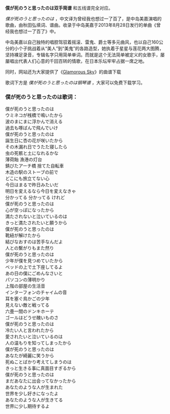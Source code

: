 

**僕が死のうと思ったのは双手简谱** 和五线谱完全对应。

_僕が死のうと思ったのは_
，中文译为曾经我也想过一了百了，是中岛美嘉演唱的歌曲，由秋田弘填词、谱曲。收录于中岛美嘉于2013年8月28日发行的单曲《曾经我也想过一了百了》中。

中岛美嘉以自己独特的唱腔驾驭着摇滚、雷鬼、爵士等多元曲风，也以自己160公分的小个子挑战着从“美人”到“美鬼”的各路造型，她执着于星星与莲花两大图腾，坚持裸足录音，专辑名字只用简单单词。而就是这个无法简单被定义的女歌手，屡屡唱出代表人们心意的千回百转的情歌，在日本乐坛牢牢占据一席之地。

同时，网站还为大家提供了《[Glamorous Sky](Music-3106-Glamorous-Sky--NANA-主題歌-EOP教学曲.html
"Glamorous Sky")》的曲谱下载

歌词下方是 _僕が死のうと思ったのは钢琴谱_ ，大家可以免费下载学习。

### 僕が死のうと思ったのは歌词：

僕が死のうと思ったのは  
ウミネコが桟橋で鳴いたから  
波のまにまに浮かんで消える  
過去も啄ばんで飛んでいけ  
僕が死のうと思ったのは  
誕生日に杏の花が咲いたから  
その木漏れ日でうたた寝したら  
虫の死骸と土になれるかな  
薄荷飴 漁港の灯台  
錆びたアーチ橋 捨てた自転車  
木造の駅のストーブの前で  
どこにも旅立てない心  
今日はまるで昨日みたいだ  
明日を変えるなら今日を変えなきゃ  
分かってる 分かってる けれど  
僕が死のうと思ったのは  
心が空っぽになったから  
満たされないと泣いているのは  
きっと満たされたいと願うから  
僕が死のうと思ったのは  
靴紐が解けたから  
結びなおすのは苦手なんだよ  
人との繋がりもまた然り  
僕が死のうと思ったのは  
少年が僕を見つめていたから  
ベッドの上で土下座してるよ  
あの日の僕にごめんなさいと  
パソコンの薄明かり  
上階の部屋の生活音  
インターフォンのチャイムの音  
耳を塞ぐ鳥かごの少年  
見えない敵と戦ってる  
六畳一間のドンキホーテ  
ゴールはどうせ醜いものさ  
僕が死のうと思ったのは  
冷たい人と言われたから  
愛されたいと泣いているのは  
人の温もりを知ってしまったから  
僕が死のうと思ったのは  
あなたが綺麗に笑うから  
死ぬことばかり考えてしまうのは  
きっと生きる事に真面目すぎるから  
僕が死のうと思ったのは  
まだあなたに出会ってなかったから  
あなたのような人が生まれた  
世界を少し好きになったよ  
あなたのような人が生きてる  
世界に少し期待するよ

